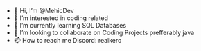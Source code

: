 - 👋 Hi, I’m @MehicDev
- 👀 I’m interested in coding related
- 🌱 I’m currently learning SQL Databases
- 💞️ I’m looking to collaborate on Coding Projects prefferably java
- 📫 How to reach me Discord: realkero

<!---
MehicDev/MehicDev is a ✨ special ✨ repository because its `README.md` (this file) appears on your GitHub profile.
You can click the Preview link to take a look at your changes.
--->
